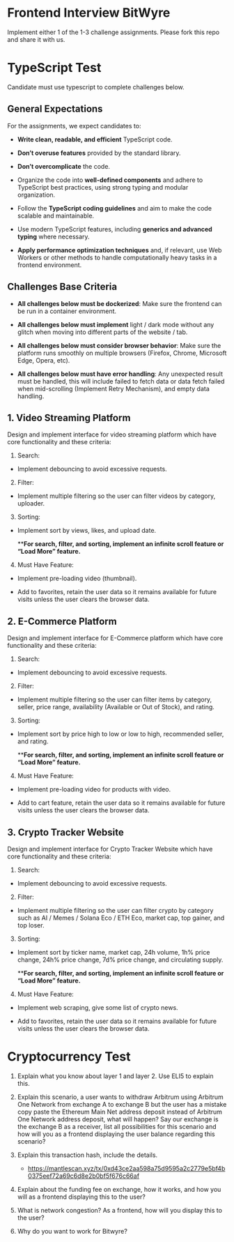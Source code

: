 # Frontend Interview BitWyre

Implement either 1 of the 1-3 challenge assignments. Please fork this repo and share it with us.

# TypeScript Test

Candidate must use typescript to complete challenges below.

## General Expectations

For the assignments, we expect candidates to:

- **Write clean, readable, and efficient** TypeScript code.

- **Don’t overuse features** provided by the standard library.

- **Don’t overcomplicate** the code.

- Organize the code into **well-defined components** and adhere to TypeScript best practices, using strong typing and modular organization.

- Follow the **TypeScript coding guidelines** and aim to make the code scalable and maintainable.

- Use modern TypeScript features, including **generics and advanced typing** where necessary.

- **Apply performance optimization techniques** and, if relevant, use Web Workers or other methods to handle computationally heavy tasks in a frontend environment.

## Challenges Base Criteria

- **All challenges below must be dockerized**: Make sure the frontend can be run in a container environment.

- **All challenges below must implement** light / dark mode without any glitch when moving into different parts of the website / tab.

- **All challenges below must consider browser behavior**: Make sure the platform runs smoothly on multiple browsers (Firefox, Chrome, Microsoft Edge, Opera, etc).

- **All challenges below must have error handling**: Any unexpected result must be handled, this will include failed to fetch data or data fetch failed when  mid-scrolling (Implement Retry Mechanism), and empty data handling.

## 1. Video Streaming Platform

Design and implement interface for video streaming platform which have core functionality and these criteria:

1. Search:

- Implement debouncing to avoid excessive requests.

2. Filter:

- Implement multiple filtering so the user can filter videos by category, uploader.

3. Sorting:

- Implement sort by views, likes, and upload date.
    
    ****For search, filter, and sorting, implement an infinite scroll feature or “Load More” feature.**

4. Must Have Feature:

- Implement pre-loading video (thumbnail).

- Add to favorites, retain the user data so it remains available for future visits unless the user clears the browser data.


## 2. E-Commerce Platform

Design and implement interface for E-Commerce platform which have core functionality and these criteria:

1. Search:

- Implement debouncing to avoid excessive requests.

2. Filter:

- Implement multiple filtering so the user can filter items by category, seller, price range, availability (Available or Out of Stock), and rating.

3. Sorting:

- Implement sort by price high to low or low to high, recommended seller, and rating.

    ****For search, filter, and sorting, implement an infinite scroll feature or “Load More” feature.**

4. Must Have Feature:

- Implement pre-loading video for products with video.

- Add to cart feature, retain the user data so it remains available for future visits unless the user clears the browser data.

## 3. Crypto Tracker Website

Design and implement interface for Crypto Tracker Website which have core functionality and these criteria:

1. Search:

- Implement debouncing to avoid excessive requests.

2. Filter:

- Implement multiple filtering so the user can filter crypto by category such as AI / Memes / Solana Eco / ETH Eco, market cap, top gainer, and top loser.

3. Sorting:

- Implement sort by ticker name, market cap, 24h volume, 1h% price change, 24h% price change, 7d% price change, and circulating supply.

    ****For search, filter, and sorting, implement an infinite scroll feature or “Load More” feature.**

4. Must Have Feature:

- Implement web scraping, give some list of crypto news.

- Add to favorites, retain the user data so it remains available for future visits unless the user clears the browser data.

# Cryptocurrency Test

1. Explain what you know about layer 1 and layer 2. Use ELI5 to explain this.

2. Explain this scenario, a user wants to withdraw Arbitrum using Arbitrum One Network from exchange A to exchange B but the user has a mistake copy paste the Ethereum Main Net address deposit instead of Arbitrum One Network address deposit, what will happen? Say our exchange is the exchange B as a receiver, list all possibilities for this scenario and how will you as a frontend displaying the user balance regarding this scenario?

3. Explain this transaction hash, include the details. 
    
    - https://mantlescan.xyz/tx/0xd43ce2aa598a75d9595a2c2779e5bf4b0375eef72a69c6d8e2b0bf5f676c66af 

4. Explain about the funding fee on exchange, how it works, and how you will as a frontend displaying this to the user?

5. What is network congestion? As a frontend, how will you display this to the user?

6. Why do you want to work for Bitwyre?
